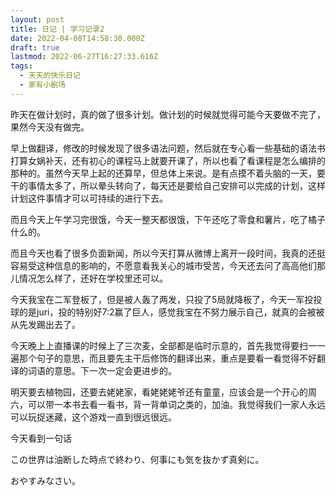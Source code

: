 ```yaml
---
layout: post
title: 日记 | 学习记录2
date: 2022-04-08T14:58:30.000Z
draft: true
lastmod: 2022-06-27T16:27:33.616Z
tags:
  - 天天的快乐日记
  - 家有小剧场
---
```

昨天在做计划时，真的做了很多计划。做计划的时候就觉得可能今天要做不完了，果然今天没有做完。

早上做翻译，修改的时候发现了很多语法问题，然后就在专心看一些基础的语法书打算女娲补天，还有初心的课程马上就要开课了，所以也看了看课程是怎么编排的那种的。虽然今天早上起的还算早，但总体上来说。是有点摸不着头脑的一天，要干的事情太多了，所以晕头转向了，每天还是要给自己安排可以完成的计划，这样计划这件事情才可以可持续的进行下去。

而且今天上午学习完很饿，今天一整天都很饿，下午还吃了零食和薯片，吃了橘子什么的。

而且今天也看了很多负面新闻，所以今天打算从微博上离开一段时间，我真的还挺容易受这种信息的影响的，不愿意看我关心的城市受苦，今天还去问了高高他们那儿情况怎么样了，还好在学校里还可以。

今天我宝在二军登板了，但是被人轰了两发，只投了5局就降板了，今天一军投投球的是juri，投的特别好7:2赢了巨人，感觉我宝在不努力展示自己，就真的会被被从先发踢出去了。

今天晚上上直播课的时候上了三次麦，全部都是临时示意的，首先我觉得要扫一一遍那个句子的意思，而且要先主干后修饰的翻译出来，重点是要看一看觉得不好翻译的词语的意思。下一次一定会更进步的。

明天要去植物园，还要去姥姥家，看姥姥姥爷还有童童，应该会是一个开心的周六，可以带一本书去看一看书，背一背单词之类的，加油。我觉得我们一家人永远可以玩捉迷藏，这个游戏一直到很远很远。

今天看到一句话

この世界は油断した時点で終わり、何事にも気を抜かず真剣に。

おやすみなさい。